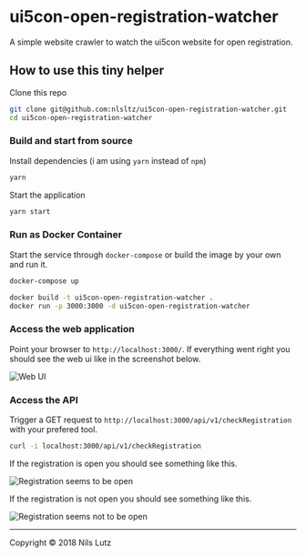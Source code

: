 # ui5con-open-registration-watcher

A simple website crawler to watch the ui5con website for open registration.

## How to use this tiny helper

Clone this repo

```sh
git clone git@github.com:nlsltz/ui5con-open-registration-watcher.git
cd ui5con-open-registration-watcher
```

### Build and start from source

Install dependencies (i am using `yarn` instead of `npm`)

```sh
yarn
```

Start the application

```sh
yarn start
```

### Run as Docker Container

Start the service through `docker-compose` or build the image by your own and run it.

```sh
docker-compose up
```

```sh
docker build -t ui5con-open-registration-watcher .
docker run -p 3000:3000 -d ui5con-open-registration-watcher
```

### Access the web application

Point your browser to `http://localhost:3000/`. If everything went right you should see the web ui like in the screenshot below.

![Web UI](https://i.imgur.com/NgaaCph.png "Web UI build /w OpenUI5 Framework")

### Access the API

Trigger a GET request to `http://localhost:3000/api/v1/checkRegistration` with your prefered tool.

```sh
curl -i localhost:3000/api/v1/checkRegistration
```

If the registration is open you should see something like this.

![Registration seems to be open](https://i.imgur.com/HTGjGd1.png "Registration seems to be open")

If the registration is not open you should see something like this.

![Registration seems not to be open](https://i.imgur.com/kpdWY8t.png "Registration seems not to be open")

---
Copyright © 2018 Nils Lutz